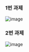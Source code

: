 ### 1번 과제
![image](https://user-images.githubusercontent.com/80961350/118370062-e5584080-b5e0-11eb-8360-3d471acb2301.png)


### 2번 과제
![image](https://user-images.githubusercontent.com/80961350/118369988-97dbd380-b5e0-11eb-8cc5-e243ba808c59.png)
